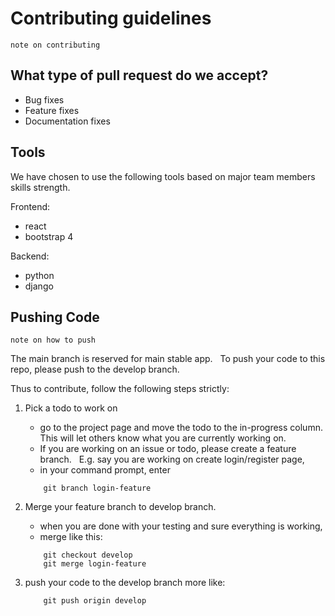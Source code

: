 # Contributing guidelines
	note on contributing

## What type of pull request do we accept?
- Bug fixes
- Feature fixes
- Documentation fixes

## Tools

We have chosen to use the following tools based on major team members skills strength.

Frontend:
- react
- bootstrap 4

Backend:
- python
- django


## Pushing Code
	note on how to push

The main branch is reserved for main stable app.
&nbsp;
To push your code to this repo, please push to the develop branch.

Thus to contribute, follow the following steps strictly:
1. Pick a todo to work on
    - go to the project page and move the todo to the in-progress column. This will let others know what you are currently working on.
    - If you are working on an issue or todo, please create a feature branch.
    &nbsp;
    E.g. say you are working on create login/register page,
    - in your command prompt, enter 
    &nbsp;
	```
		git branch login-feature 
	``` 

2. Merge your feature branch to develop branch.
	- when you are done with your testing and sure everything is working,
	- merge like this:
	&nbsp;
	```
		git checkout develop
		git merge login-feature
	```


3. push your code to the develop branch
more like:
	```
		git push origin develop
	```

